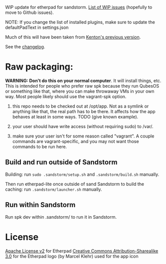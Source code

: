 WIP update for etherpad for sandstorm. [List of WIP issues](ISSUES.md) (hopefully to move to Github issues).

NOTE: If you change the list of installed plugins, make sure to update the defaultPadText in settings.json

Much of this will have been taken from [Kenton's previous version](https://github.com/kentonv/etherpad-lite).

See the [changelog](.sandstorm/CHANGELOG.md).

# Raw packaging:

**WARNING: Don't do this on your normal computer**. It will install things, etc. This is intended for people who prefer raw spk because they run QubesOS or something like that, where you can make throwaway VMs in your own way. Most people likely should use the vagrant-spk option.

1) this repo needs to be checked out at /opt/app. Not as a symlink or anything like that, the real path has to be there. It affects how the app behaves at least in some ways. TODO (give known example).

2) your user should have write access (without requiring sudo) to /var/.

3) make sure your user isn't for some reason called "vagrant". A couple commands are vagrant-specific, and you may not want those commands to be run here.

## Build and run outside of Sandstorm

Building: run `sudo .sandstorm/setup.sh` and `.sandstorm/build.sh` manually.

Then run etherpad-lite once outside of sand Sandstorm to build the caching: run `.sandstorm/launcher.sh` manually.

## Run within Sandstorm

Run spk dev within .sandstorm/ to run it in Sandstorm.

# License
[Apache License v2](http://www.apache.org/licenses/LICENSE-2.0.html) for Etherpad
[Creative Commons Attribution-Sharealike 3.0](https://creativecommons.org/licenses/by-sa/3.0/) for the Etherpad logo (by Marcel Klehr) used for the app icon
